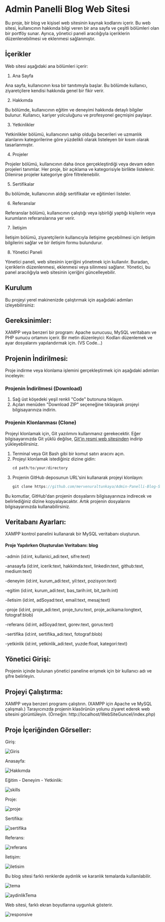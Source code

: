 <h1>Admin Panelli Blog Web Sitesi</h1>

Bu proje, bir blog ve kişisel web sitesinin kaynak kodlarını içerir. Bu web sitesi, kullanıcının hakkında bilgi veren bir ana sayfa ve çeşitli bölümleri olan bir portföy sunar. Ayrıca, yönetici paneli aracılığıyla içeriklerin düzenlenebilmesi ve eklenmesi sağlanmıştır.

<h2>İçerikler</h2>

Web sitesi aşağıdaki ana bölümleri içerir:

1. Ana Sayfa

Ana sayfa, kullanıcının kısa bir tanıtımıyla başlar. Bu bölümde kullanıcı, ziyaretçilere kendisi hakkında genel bir fikir verir.

2. Hakkımda

Bu bölümde, kullanıcının eğitim ve deneyimi hakkında detaylı bilgiler bulunur. Kullanıcı, kariyer yolculuğunu ve profesyonel geçmişini paylaşır.

3. Yetkinlikler

Yetkinlikler bölümü, kullanıcının sahip olduğu becerileri ve uzmanlık alanlarını kategorilerine göre yüzdelikli olarak listeleyen bir kısım olarak tasarlanmıştır.

4. Projeler

Projeler bölümü, kullanıcının daha önce gerçekleştirdiği veya devam eden projeleri tanımlar. Her proje, bir açıklama ve kategorisiyle birlikte listelenir. Dilenirse projeler kategoriye göre filtrelenebilir.

5. Sertifikalar

Bu bölümde, kullanıcının aldığı sertifikalar ve eğitimleri listeler.

6. Referanslar

Referanslar bölümü, kullanıcının çalıştığı veya işbirliği yaptığı kişilerin veya kurumların referanslarına yer verir.

7. İletişim

İletişim bölümü, ziyaretçilerin kullanıcıyla iletişime geçebilmesi için iletişim bilgilerini sağlar ve bir iletişim formu bulundurur.

8. Yönetici Paneli

Yönetici paneli, web sitesinin içeriğini yönetmek için kullanılır. Buradan, içeriklerin düzenlenmesi, eklenmesi veya silinmesi sağlanır. Yönetici, bu panel aracılığıyla web sitesinin içeriğini güncelleyebilir.

<h2>Kurulum</h2>

Bu projeyi yerel makinenizde çalıştırmak için aşağıdaki adımları izleyebilirsiniz:

<h2>Gereksinimler:</h2>

XAMPP veya benzeri bir program: Apache sunucusu, MySQL veritabanı ve PHP sunucu ortamını içerir.
Bir metin düzenleyici: Kodları düzenlemek ve ayar dosyalarını yapılandırmak için. (VS Code...)

<h2>Projenin İndirilmesi: </h2>

Proje indirme veya klonlama işlemini gerçekleştirmek için aşağıdaki adımları inceleyin:

<h3>Projenin İndirilmesi (Download)</h3>

1. Sağ üst köşedeki yeşil renkli "Code" butonuna tıklayın.
2. Açılan menüden "Download ZIP" seçeneğine tıklayarak projeyi bilgisayarınıza indirin.

<h3>Projenin Klonlanması (Clone)</h3>

Projeyi klonlamak için, Git yazılımını kullanmanız gerekecektir. Eğer bilgisayarınızda Git yüklü değilse, [Git'in resmi web sitesinden](https://git-scm.com/) indirip yükleyebilirsiniz.

1. Terminal veya Git Bash gibi bir komut satırı aracını açın.
2. Projeyi klonlamak istediğiniz dizine gidin:
   ```javascript
   cd path/to/your/directory
   ```
3. Projenin GitHub deposunun URL'sini kullanarak projeyi klonlayın:
   ```javascript
   git clone https://github.com/mervenuraltunkaya/Admin-Panelli-Blog-Sitesi
   ```

Bu komutlar, GitHub'dan projenin dosyalarını bilgisayarınıza indirecek ve belirlediğiniz dizine kopyalayacaktır. Artık projenin dosyalarını bilgisayarınızda kullanabilirsiniz.

<h2>Veritabanı Ayarları: </h2>

XAMPP kontrol panelini kullanarak bir MySQL veritabanı oluşturun.

<h4>Proje Yapılırken Oluşturulan Veritabanı: blog </h4>

-admin (id:int, kullanici_adi:text, sifre:text)

-anasayfa (id:int, icerik:text, hakkimda:text, linkedin:text, github:text, medium:text)

-deneyim (id:int, kurum_adi:text, yil:text, pozisyon:text)

-egitim (id:int, kurum_adi:text, bas_tarih:int, bit_tarih:int)

-iletisim (id:int, adSoyad:text, email:text, mesaj:text)

-proje (id:int, proje_adi:text, proje_turu:text, proje_acikama:longtext, fotograf:blob)

-referans (id:int, adSoyad:text, gorev:text, gorus:text)

-sertifika (id:int, sertifika_adi:text, fotograf:blob)

-yetkinlik (id:int, yetkinlik_adi:text, yuzde:float, kategori:text)

<h2>Yönetici Girişi: </h2>

Projenin içinde bulunan yönetici paneline erişmek için bir kullanıcı adı ve şifre belirleyin.

<h2>Projeyi Çalıştırma: </h2>

XAMPP veya benzeri programı çalıştırın. (XAMPP için Apache ve MySQL çalışmalı.)
Tarayıcınızda projenin klasörünün yolunu ziyaret ederek web sitesini görüntüleyin. (Örneğin: http://localhost/WebSiteGuncel/index.php)

<h2>Proje İçeriğinden Görseller: </h2>

Giriş:

![Giris](projeTanitim/giris.png)

Anasayfa:

![Hakkımda](projeTanitim/hakkimda.png)

Eğitim - Deneyim - Yetkinlik:

![skills](projeTanitim/skills.png)

Proje:

![proje](projeTanitim/proje.png)

Sertifika:

![sertifika](projeTanitim/sertifika.png)

Referans:

![referans](projeTanitim/referans.png)

İletişim:

![iletisim](projeTanitim/iletisim.png)

Bu blog sitesi farklı renklerde aydınlık ve karanlık temalarda kullanılabilir.

![tema](projeTanitim/tema.png)

![aydinlikTema](projeTanitim/aydinlikTema.png)

Web sitesi, farklı ekran boyutlarına uygunluk gösterir.

![responsive](projeTanitim/responsive.png)
